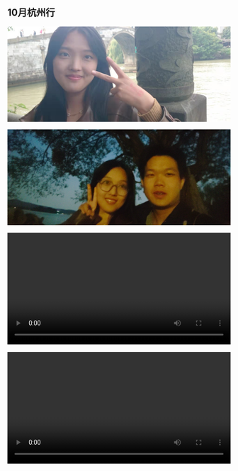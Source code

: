 ## 10月杭州行
![](./img/aada6829a90d278882f47ccbe1989cc.jpg)
<p></p>

![](./img/10d658f09fe34d06e414f307efbf074.jpg)

<p></p>

<video width="100%"  controls loop>
  <source src="./video/MOV_CINEMA_CLIP_014_20231022171407394_1.mp4" type="video/mp4">
</video>

<p></p>


<video width="100%" controls loop>
  <source src="./video/MOV_CINEMA_CLIP_012_20231022151620094.mp4" type="video/mp4">
</video>